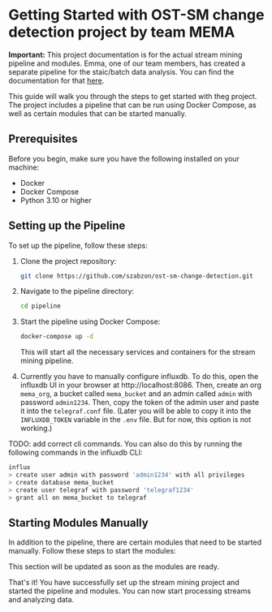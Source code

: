 # Getting Started with OST-SM change detection project by team MEMA

**Important:** This project documentation is for the actual stream mining pipeline and modules. Emma, one of our team members, has created a separate pipeline for the staic/batch data analysis. You can find the documentation for that [here]().

This guide will walk you through the steps to get started with theg project. The project includes a pipeline that can be run using Docker Compose, as well as certain modules that can be started manually.

## Prerequisites

Before you begin, make sure you have the following installed on your machine:

- Docker
- Docker Compose
- Python 3.10 or higher

## Setting up the Pipeline

To set up the pipeline, follow these steps:

1. Clone the project repository:

   ```bash
   git clone https://github.com/szabzon/ost-sm-change-detection.git
   ```

2. Navigate to the pipeline directory:

   ```bash
   cd pipeline
   ```

3. Start the pipeline using Docker Compose:

   ```bash
   docker-compose up -d
   ```

   This will start all the necessary services and containers for the stream mining pipeline.

4. Currently you have to manually configure influxdb. To do this, open the influxdb UI in your browser at http://localhost:8086. Then, create an org `mema_org`, a bucket called `mema_bucket` and an admin called `admin` with password `admin1234`. Then, copy the token of the admin user and paste it into the `telegraf.conf` file. (Later you will be able to copy it into the `INFLUXDB_TOKEN` variable in the `.env` file. But for now, this option is not working.) 

TODO: add correct cli commands.
You can also do this by running the following commands in the influxdb CLI:

   ```bash
   influx
   > create user admin with password 'admin1234' with all privileges
   > create database mema_bucket
   > create user telegraf with password 'telegraf1234'
   > grant all on mema_bucket to telegraf
   ```

## Starting Modules Manually

In addition to the pipeline, there are certain modules that need to be started manually. Follow these steps to start the modules:

This section will be updated as soon as the modules are ready.

That's it! You have successfully set up the stream mining project and started the pipeline and modules. You can now start processing streams and analyzing data.
